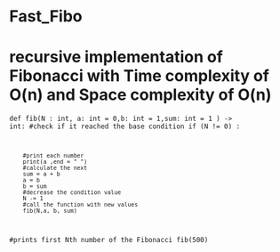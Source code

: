 # Fast_Fibo

# recursive implementation of Fibonacci with Time complexity of O(n) and Space complexity of O(n)

<code>def fib(N : int, a: int = 0,b: int = 1,sum: int = 1 ) -> int:
    #check if it reached the base condition
    if (N != 0) :
        
        #print each number 
        print(a ,end = " ")
        #calculate the next
        sum = a + b
        a = b
        b = sum
        #decrease the condition value 
        N -= 1
        #call the function with new values
        fib(N,a, b, sum)
        
#prints first Nth number of the Fibonacci
fib(500)
</code>
